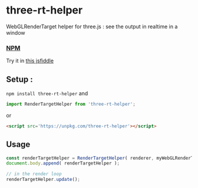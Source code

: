 # three-rt-helper
WebGLRenderTarget helper for three.js : see the output in realtime in a window

### [NPM](https://www.npmjs.com/package/three-rt-helper)

Try it in [this jsfiddle](https://jsfiddle.net/felixmariotto/b5x8f31h/)

## Setup :

`npm install three-rt-helper`
and
```js
import RenderTargetHelper from 'three-rt-helper';
```

or

```html
<script src='https://unpkg.com/three-rt-helper'></script>
```

## Usage

```js
const renderTargetHelper = RenderTargetHelper( renderer, myWebGLRenderTarget );
document.body.append( renderTargetHelper );

// in the render loop
renderTargetHelper.update();
```
